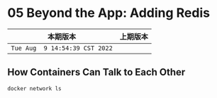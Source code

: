 # 05 Beyond the App: Adding Redis

|本期版本|上期版本
|:---:|:---:
`Tue Aug  9 14:54:39 CST 2022` |

## How Containers Can Talk to Each Other

```bash
docker network ls
```